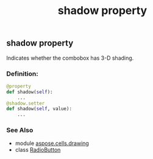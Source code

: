 ﻿---
title: shadow property
second_title: Aspose.Cells for Python via .NET API References
description: 
type: docs
weight: 890
url: /aspose.cells.drawing/radiobutton/shadow/
is_root: false
---

## shadow property


Indicates whether the combobox has 3-D shading.
### Definition:
```python
@property
def shadow(self):
    ...
@shadow.setter
def shadow(self, value):
    ...
```

### See Also
* module [aspose.cells.drawing](../../)
* class [RadioButton](/cells/python-net/aspose.cells.drawing/radiobutton)
